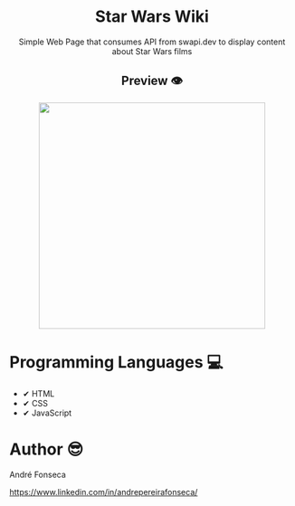 <h1 align="center">
  Star Wars Wiki
</h1>

<div align="center">
  <p>Simple Web Page that consumes API from swapi.dev to display content about Star Wars films </p>
</div>

<h2 align="center">
  Preview 👁
</h2>

<div align="center">
  <img src="https://user-images.githubusercontent.com/102862819/201525911-93b100e2-cce4-4cbb-9560-caa5bfef82df.PNG" width="400px"/>
</div>

# Programming Languages 💻
 - ✔ HTML
 - ✔ CSS
 - ✔ JavaScript

# Author 😎

André Fonseca

https://www.linkedin.com/in/andrepereirafonseca/
